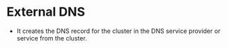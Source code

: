 # External DNS

- It creates the DNS record for the cluster in the DNS service provider or service from the cluster.